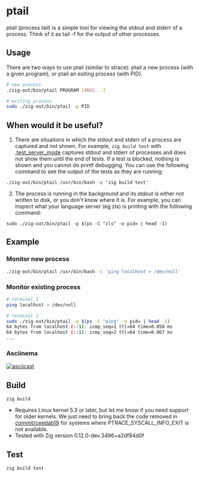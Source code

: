 # ptail

ptail (process tail) is a simple tool for viewing the stdout and stderr of a process.
Think of it as tail -f for the output of other processes.

## Usage

There are two ways to use ptail (similar to strace): ptail a new process (with a given program), or ptail an exiting process (with PID).

```bash
# new process
./zig-out/bin/ptail PROGRAM [ARGS...]
```

```bash
# exiting process
sudo ./zig-out/bin/ptail -p PID
```

## When would it be useful?

1. There are situations in which the stdout and stderr of a process are captured and not shown. For example, `zig build test` with [.test_server_mode](https://sourcegraph.com/github.com/ziglang/zig@b88ae8dbd84886d3b9b26509034720f755a0e28a/-/blob/lib/std/Build/Step/Compile.zig?L59:1-59:17) captures stdout and stderr of processes and does not show them until the end of tests.
If a test is blocked, nothing is shown and you cannot do printf debugging. You can use the following command to see the output of the tests as they are running:
```
./zig-out/bin/ptail /usr/bin/bash -c 'zig build test'
```

2. The process is running in the background and its stdout is either not written to disk, or you don't know where it is. For example, you can inspect what your language server (eg zls) is printing with the following command:
```
sudo ./zig-out/bin/ptail -p $(ps -C "zls" -o pid= | head -1)
```

## Example

### Monitor new process

```bash
./zig-out/bin/ptail /usr/bin/bash -c 'ping localhost > /dev/null'
```

### Monitor existing process

```bash
# terminal 1
ping localhost > /dev/null
```

```bash
# terminal 2
sudo ./zig-out/bin/ptail -p $(ps -C "ping" -o pid= | head -1)
64 bytes from localhost (::1): icmp_seq=1 ttl=64 time=0.058 ms
64 bytes from localhost (::1): icmp_seq=2 ttl=64 time=0.067 ms
...
```

### Asciinema

[![asciicast](https://asciinema.org/a/AnISVmtu2NVEs8ssFqQ8XVYEo.svg)](https://asciinema.org/a/AnISVmtu2NVEs8ssFqQ8XVYEo)

## Build

```
zig build
```

* Requires Linux kernel 5.3 or later, but let me know if you need support for older kernels. We just need to bring back the code removed in [commit/ceedab19](https://github.com/siadat/ptail/commit/ceedab194d6beddb7f01d3f6039261c3ec88db77?diff=split&w=1) for systems where PTRACE_SYSCALL_INFO_EXIT is not available.
* Tested with Zig version 0.12.0-dev.3496+a2df84d0f

## Test

```
zig build test
```

